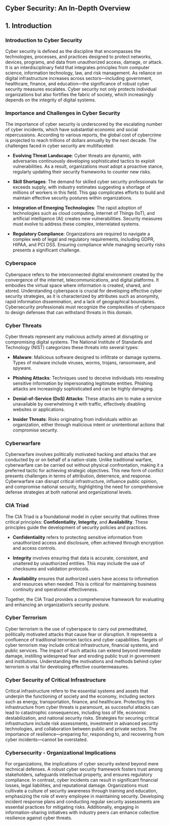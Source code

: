 
## Cyber Security: An In-Depth Overview

## 1. Introduction

### Introduction to Cyber Security
Cyber security is defined as the discipline that encompasses the technologies, processes, and practices designed to protect networks, devices, programs, and data from unauthorized access, damage, or attack. It is an interdisciplinary field that integrates principles from computer science, information technology, law, and risk management. As reliance on digital infrastructure increases across sectors—including government, healthcare, finance, and education—the significance of robust cyber security measures escalates. Cyber security not only protects individual organizations but also fortifies the fabric of society, which increasingly depends on the integrity of digital systems.

### Importance and Challenges in Cyber Security
The importance of cyber security is underscored by the escalating number of cyber incidents, which have substantial economic and social repercussions. According to various reports, the global cost of cybercrime is projected to reach trillions of dollars annually by the next decade. The challenges faced in cyber security are multifaceted:

- **Evolving Threat Landscape**: Cyber threats are dynamic, with adversaries continuously developing sophisticated tactics to exploit vulnerabilities. As a result, organizations must adopt a proactive stance, regularly updating their security frameworks to counter new risks.

- **Skill Shortages**: The demand for skilled cyber security professionals far exceeds supply, with industry estimates suggesting a shortage of millions of workers in this field. This gap complicates efforts to build and maintain effective security postures within organizations.

- **Integration of Emerging Technologies**: The rapid adoption of technologies such as cloud computing, Internet of Things (IoT), and artificial intelligence (AI) creates new vulnerabilities. Security measures must evolve to address these complex, interrelated systems.

- **Regulatory Compliance**: Organizations are required to navigate a complex web of legal and regulatory requirements, including GDPR, HIPAA, and PCI DSS. Ensuring compliance while managing security risks presents a significant challenge.

### Cyberspace
Cyberspace refers to the interconnected digital environment created by the convergence of the internet, telecommunications, and digital platforms. It embodies the virtual space where information is created, shared, and stored. Understanding cyberspace is crucial for developing effective cyber security strategies, as it is characterized by attributes such as anonymity, rapid information dissemination, and a lack of geographical boundaries. Cybersecurity professionals must recognize the complexities of cyberspace to design defenses that can withstand threats in this domain.

### Cyber Threats
Cyber threats represent any malicious activity aimed at disrupting or compromising digital systems. The National Institute of Standards and Technology (NIST) categorizes these threats into several types:

- **Malware**: Malicious software designed to infiltrate or damage systems. Types of malware include viruses, worms, trojans, ransomware, and spyware.

- **Phishing Attacks**: Techniques used to deceive individuals into revealing sensitive information by impersonating legitimate entities. Phishing attacks are increasingly sophisticated and can be highly damaging.

- **Denial-of-Service (DoS) Attacks**: These attacks aim to make a service unavailable by overwhelming it with traffic, effectively disabling websites or applications.

- **Insider Threats**: Risks originating from individuals within an organization, either through malicious intent or unintentional actions that compromise security.

### Cyberwarfare
Cyberwarfare involves politically motivated hacking and attacks that are conducted by or on behalf of a nation-state. Unlike traditional warfare, cyberwarfare can be carried out without physical confrontation, making it a preferred tactic for achieving strategic objectives. This new form of conflict presents challenges in terms of attribution, deterrence, and response. Cyberwarfare can disrupt critical infrastructure, influence public opinion, and compromise national security, highlighting the need for comprehensive defense strategies at both national and organizational levels.

### CIA Triad
The CIA Triad is a foundational model in cyber security that outlines three critical principles: **Confidentiality**, **Integrity**, and **Availability**. These principles guide the development of security policies and practices.

- **Confidentiality** refers to protecting sensitive information from unauthorized access and disclosure, often achieved through encryption and access controls.

- **Integrity** involves ensuring that data is accurate, consistent, and unaltered by unauthorized entities. This may include the use of checksums and validation protocols.

- **Availability** ensures that authorized users have access to information and resources when needed. This is critical for maintaining business continuity and operational effectiveness.

Together, the CIA Triad provides a comprehensive framework for evaluating and enhancing an organization’s security posture.

### Cyber Terrorism
Cyber terrorism is the use of cyberspace to carry out premeditated, politically motivated attacks that cause fear or disruption. It represents a confluence of traditional terrorism tactics and cyber capabilities. Targets of cyber terrorism may include critical infrastructure, financial systems, and public services. The impact of such attacks can extend beyond immediate damage, instilling widespread fear and eroding public trust in government and institutions. Understanding the motivations and methods behind cyber terrorism is vital for developing effective countermeasures.

### Cyber Security of Critical Infrastructure
Critical infrastructure refers to the essential systems and assets that underpin the functioning of society and the economy, including sectors such as energy, transportation, finance, and healthcare. Protecting this infrastructure from cyber threats is paramount, as successful attacks can lead to catastrophic consequences, including loss of life, economic destabilization, and national security risks. Strategies for securing critical infrastructure include risk assessments, investment in advanced security technologies, and collaboration between public and private sectors. The importance of resilience—preparing for, responding to, and recovering from cyber incidents—cannot be overstated.

### Cybersecurity - Organizational Implications
For organizations, the implications of cyber security extend beyond mere technical defenses. A robust cyber security framework fosters trust among stakeholders, safeguards intellectual property, and ensures regulatory compliance. In contrast, cyber incidents can result in significant financial losses, legal liabilities, and reputational damage. Organizations must cultivate a culture of security awareness through training and education, emphasizing the role of every employee in maintaining security. Developing incident response plans and conducting regular security assessments are essential practices for mitigating risks. Additionally, engaging in information-sharing initiatives with industry peers can enhance collective resilience against cyber threats.
